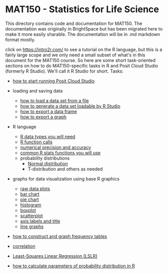 # MAT150 - Statistics for Life Science

This directory contains code and documentation for MAT150.   The documentation was originally in BrightSpace but has been migrated here to make it more easily sharable.  The documentation will be in .md markdown format mostly.

click on <https://intro2r.com/> to see a tutorial on the R language, but this is a fairly large scope and we only need a small subset of what's in this document for the MAT150 course.   So here are some short task-oriented sections on how to do MAT150-specific tasks in R and Posit Cloud Studio (formerly R Studio).   We'll call it R Studio for short.   Tasks:
 
* [how to start running Posit Cloud Studio](posit_cloud_setup.md)

* loading and saving data
  * [how to load a data set from a file](import_dataset.md)
  * [how to generate a data set loadable by R Studio](how_to_generate_dataset.md)
  * [how to export a data frame](submitting_data_frame.md)
  * [how to export a graph](saving_graphs_from_R_Studio.md)

* R language
  * [R data types you will need](minimal-R.md)
  * [R function calls](R-function-calls.md)
  * [numerical precision and accuracy](numerical_precision.md)
  * [common R stats functions you will use](common_R_stats_functions.md)
  * probability distributions
    * [Normal distribution](normal_distribution.md)  
    * T-distribution and others as needed

* graphs for data visualization using base R graphics
  * [raw data plots](raw_plot.md)
  * [bar chart](bar_graph.md)
  * [pie chart](pie_chart.md)
  * [histogram](histogram.md)
  * [boxplot](boxplots.md)
  * [scatterplot](scatterplots.md)
  * [axis labels and title](axis_labels_and_title.md)
  * [line graphs](line_plots.md)

* [how to construct and graph frequency tables](frequency_tables.md)

* [correlation](correlation.md)

* [Least-Squares Linear Regression (LSLR)](lslr.md)

* [how to calculate parameters of probability distribution in R](prob_dist_parameters.md)
